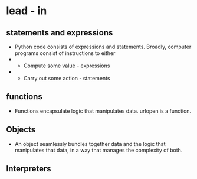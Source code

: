 # lead - in
## statements and expressions
* Python code consists of expressions and statements. Broadly, computer programs consist of instructions to either
* * Compute some value - expressions 
* * Carry out some action - statements
## functions
* Functions encapsulate logic that manipulates data. urlopen is a function. 
## Objects
* An object seamlessly bundles together data and the logic that manipulates that data, in a way that manages the complexity of both.
## Interpreters
